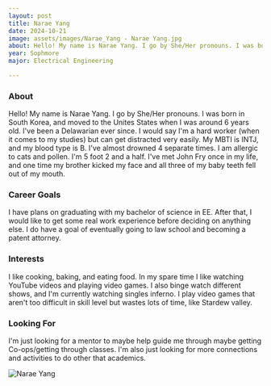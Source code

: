 ```yaml
---
layout: post
title: Narae Yang 
date: 2024-10-21
image: assets/images/Narae_Yang - Narae Yang.jpg
about: Hello! My name is Narae Yang. I go by She/Her pronouns. I was born in South Korea, and moved to the Unites States when I was around 6 years old. I've been a Delawarian ever since. I would say I'm a hard worker (when it comes to my studies) but can get distracted very easily. My MBTI is INTJ, and my blood type is B. I've almost drowned 4 separate times. I am allergic to cats and pollen. I'm 5 foot 2 and a half. I've met John Fry once in my life, and one time my brother kicked my face and all three of my baby teeth fell out of my mouth. 
year: Sophmore
major: Electrical Engineering

---
```


### About

Hello! My name is Narae Yang. I go by She/Her pronouns. I was born in South Korea, and moved to the Unites States when I was around 6 years old. I've been a Delawarian ever since. I would say I'm a hard worker (when it comes to my studies) but can get distracted very easily. My MBTI is INTJ, and my blood type is B. I've almost drowned 4 separate times. I am allergic to cats and pollen. I'm 5 foot 2 and a half. I've met John Fry once in my life, and one time my brother kicked my face and all three of my baby teeth fell out of my mouth. 

### Career Goals

I have plans on graduating with my bachelor of science in EE. After that, I would like to get some real work experience before deciding on anything else. I do have a goal of eventually going to law school and becoming a patent attorney. 

### Interests

I like cooking, baking, and eating food. In my spare time I like watching YouTube videos and playing video games. I also binge watch different shows, and I'm currently watching singles inferno. I play video games that aren't too difficult in skill level but wastes lots of time, like Stardew valley. 

### Looking For

I'm just looking for a mentor to maybe help guide me through maybe getting Co-ops/getting through classes. I'm also just looking for more connections and activities to do other that academics. 

<div class="text-center my-5">
    <img src="https://sase-drexel.github.io/mentorship-2024/assets/images/Narae_Yang - Narae Yang.jpg" alt="Narae Yang" class="rounded post-img" />
</div>
